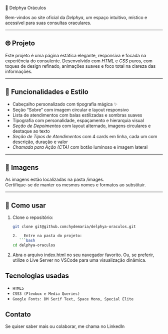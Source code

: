  🔮 Delphya Oráculos

Bem-vindos ao site oficial da *Delphya*, um espaço intuitivo, místico e acessível para suas consultas oraculares.

---

## 🌐 Projeto

Este projeto é uma página estática elegante, responsiva e focada na experiência do consulente. Desenvolvido com *HTML* e *CSS* puros, com toques de design refinado, animações suaves e foco total na clareza das informações.

---

## 🎨 Funcionalidades e Estilo

- Cabeçalho personalizado com tipografia mágica ✨  
- Seção “Sobre” com imagem circular e layout responsivo  
- Lista de atendimentos com balas estilizadas e sombras suaves  
- Tipografia com personalidade, espaçamento e hierarquia visual  
- *Seção de Depoimentos* com layout alternado, imagens circulares e destaque ao texto  
- *Seção de Tipos de Atendimentos* com 4 cards em linha, cada um com descrição, duração e valor  
- *Chamada para Ação (CTA)* com botão luminoso e imagem lateral

---

## 📸 Imagens

As imagens estão localizadas na pasta /images.  
Certifique-se de manter os mesmos nomes e formatos ao substituir.

---

## 🚀 Como usar

1. Clone o repositório:

   ```bash
   git clone git@github.com:hydemaria/delphya-oraculos.git

   2.	Entre na pasta do projeto:
      ```bash
   cd delphya-oraculos

3.	Abra o arquivo index.html no seu navegador favorito.
Ou, se preferir, utilize o Live Server no VSCode para uma visualização dinâmica.

## Tecnologias usadas

- `HTML5` 
- `CSS3 (Flexbox e Media Queries)` 
- `Google Fonts: DM Serif Text, Space Mono, Special Elite`


## Contato
Se quiser saber mais ou colaborar, me chama no LinkedIn 

